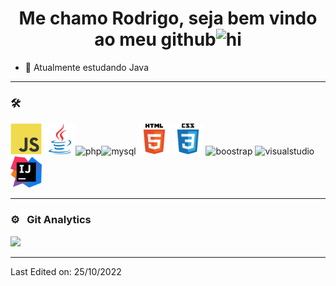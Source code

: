 <h1 align="center"> Me chamo Rodrigo, seja bem vindo ao meu github<img src="https://user-images.githubusercontent.com/1303154/88677602-1635ba80-d120-11ea-84d8-d263ba5fc3c0.gif" width="28px" alt="hi"></h1>

<!-- TODO: Add last video link -->

- :seedling: Atualmente estudando Java

<hr>

### 🛠 &nbsp;

<!--| <img src="https://raw.githubusercontent.com/devicons/devicon/master/icons/nodejs/nodejs-original-wordmark.svg" width="40"> | <img src="https://raw.githubusercontent.com/devicons/devicon/master/icons/express/express-original-wordmark.svg" width="40"> -->  
<img src="https://raw.githubusercontent.com/devicons/devicon/master/icons/javascript/javascript-original.svg" width="50"> <img src="https://raw.githubusercontent.com/devicons/devicon/master/icons/java/java-original.svg" alt="java" width="50"><img src="https://www.vectorlogo.zone/logos/php/php-ar21.svg" alt="php" width="50"><img src="https://www.vectorlogo.zone/logos/mysql/mysql-ar21.svg" alt="mysql" width="50" height="50"> <img src="https://raw.githubusercontent.com/devicons/devicon/master/icons/html5/html5-original-wordmark.svg" alt="html5" width="50"> <img src="https://raw.githubusercontent.com/devicons/devicon/master/icons/css3/css3-original-wordmark.svg" alt="css3" width="50" height="50"/> <img src="https://www.vectorlogo.zone/logos/getbootstrap/getbootstrap-icon.svg" alt="boostrap" width="50"> <img src="https://www.vectorlogo.zone/logos/visualstudio_code/visualstudio_code-icon.svg" alt="visualstudio" width="50"> <img src="https://raw.githubusercontent.com/github/explore/caa262eeb858e81282d6f651d6eef1f8730b54ba/topics/intellij-idea/intellij-idea.png" alt="intelij" width="50">

<hr>

### ⚙️ &nbsp; Git Analytics

<div>
  <a href="https://github.com/rodi38">
    <p><img height="200em" src="https://github-readme-stats.vercel.app/api?username=rodi38&show_icons=true&theme=dark&show_icons=true"/></p>
  </a>
</div>



------


Last Edited on: 25/10/2022
